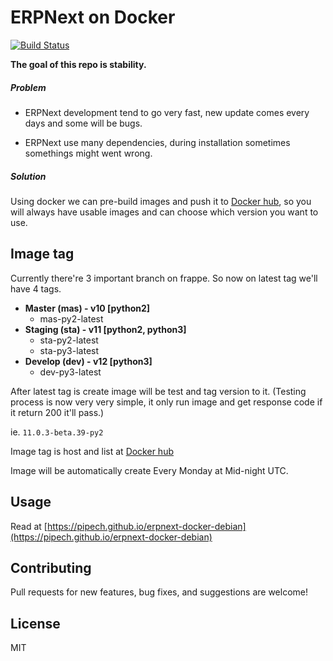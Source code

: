 #  ERPNext on Docker

[![Build Status](https://travis-ci.com/pipech/erpnext-docker-debian.svg?branch=master)](https://travis-ci.com/pipech/erpnext-docker-debian)

**The goal of this repo is stability.** 

##### Problem

* ERPNext development tend to go very fast, new update comes every days 
and some will be bugs.

* ERPNext use many dependencies, during installation sometimes somethings might went wrong.

##### Solution

Using docker we can pre-build images and push it to [Docker hub](https://hub.docker.com/r/pipech/erpnext-docker-debian/),
so you will always have usable images and can choose which version you want to use.

## Image tag

Currently there're 3 important branch on frappe.
So now on latest tag we'll have 4 tags.

* **Master (mas) - v10 [python2]**
  * mas-py2-latest
* **Staging (sta) - v11 [python2, python3]**
  * sta-py2-latest
  * sta-py3-latest
* **Develop (dev) - v12 [python3]**
  * dev-py3-latest

After latest tag is create image will be test and tag version to it. (Testing process is now very very simple, it only run image and get response code if it return 200 it'll pass.)

ie. `11.0.3-beta.39-py2`

Image tag is host and list at [Docker hub](https://hub.docker.com/r/pipech/erpnext-docker-debian/)

Image will be automatically create Every Monday at Mid-night UTC.

## Usage

Read at [https://pipech.github.io/erpnext-docker-debian](https://pipech.github.io/erpnext-docker-debian)

## Contributing

Pull requests for new features, bug fixes, and suggestions are welcome!

## License

MIT
